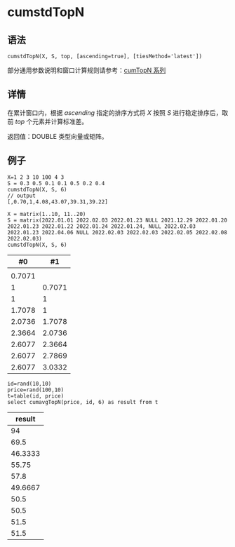 # cumstdTopN

## 语法

`cumstdTopN(X, S, top, [ascending=true],
[tiesMethod='latest'])`

部分通用参数说明和窗口计算规则请参考：[cumTopN 系列](../themes/cumTopN.html)

## 详情

在累计窗口内，根据 *ascending* 指定的排序方式将 *X* 按照 *S*
进行稳定排序后，取前 *top* 个元素并计算标准差。

返回值：DOUBLE 类型向量或矩阵。

## 例子

```
X=1 2 3 10 100 4 3
S = 0.3 0.5 0.1 0.1 0.5 0.2 0.4
cumstdTopN(X, S, 6)
// output
[,0.70,1,4.08,43.07,39.31,39.22]

X = matrix(1..10, 11..20)
S = matrix(2022.01.01 2022.02.03 2022.01.23 NULL 2021.12.29 2022.01.20 2022.01.23 2022.01.22 2022.01.24 2022.01.24, NULL 2022.02.03 2022.01.23 2022.04.06 NULL 2022.02.03 2022.02.03 2022.02.05 2022.02.08 2022.02.03)
cumstdTopN(X, S, 6)
```

| #0 | #1 |
| --- | --- |
|  |  |
| 0.7071 |  |
| 1 | 0.7071 |
| 1 | 1 |
| 1.7078 | 1 |
| 2.0736 | 1.7078 |
| 2.3664 | 2.0736 |
| 2.6077 | 2.3664 |
| 2.6077 | 2.7869 |
| 2.6077 | 3.0332 |

```
id=rand(10,10)
price=rand(100,10)
t=table(id, price)
select cumavgTopN(price, id, 6) as result from t
```

| result |
| --- |
| 94 |
| 69.5 |
| 46.3333 |
| 55.75 |
| 57.8 |
| 49.6667 |
| 50.5 |
| 50.5 |
| 51.5 |
| 51.5 |

